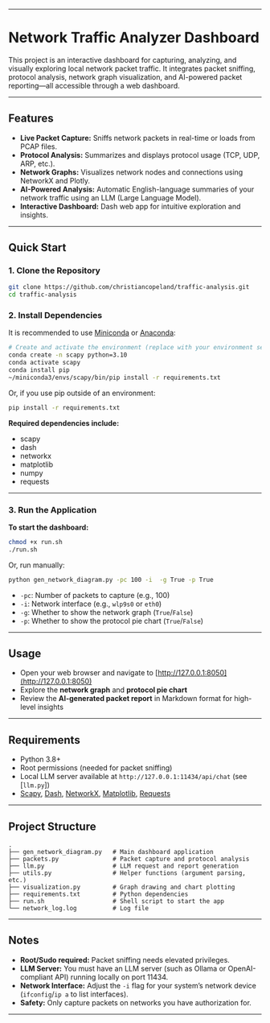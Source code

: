 
---

# Network Traffic Analyzer Dashboard

This project is an interactive dashboard for capturing, analyzing, and visually exploring local network packet traffic. It integrates packet sniffing, protocol analysis, network graph visualization, and AI-powered packet reporting—all accessible through a web dashboard.

---

## Features

- **Live Packet Capture:** Sniffs network packets in real-time or loads from PCAP files.
- **Protocol Analysis:** Summarizes and displays protocol usage (TCP, UDP, ARP, etc.).
- **Network Graphs:** Visualizes network nodes and connections using NetworkX and Plotly.
- **AI-Powered Analysis:** Automatic English-language summaries of your network traffic using an LLM (Large Language Model).
- **Interactive Dashboard:** Dash web app for intuitive exploration and insights.

---

## Quick Start

### 1. Clone the Repository

```bash
git clone https://github.com/christiancopeland/traffic-analysis.git
cd traffic-analysis
```

### 2. Install Dependencies

It is recommended to use [Miniconda](https://docs.conda.io/en/latest/miniconda.html) or [Anaconda](https://www.anaconda.com/products/distribution):

```bash
# Create and activate the environment (replace with your environment setup as needed)
conda create -n scapy python=3.10
conda activate scapy
conda install pip 
~/miniconda3/envs/scapy/bin/pip install -r requirements.txt
```

Or, if you use pip outside of an environment:
```bash
pip install -r requirements.txt
```

**Required dependencies include:**  
- scapy  
- dash  
- networkx  
- matplotlib  
- numpy  
- requests 

---

### 3. Run the Application

**To start the dashboard:**

```bash
chmod +x run.sh
./run.sh
```
Or, run manually:

```bash
python gen_network_diagram.py -pc 100 -i  -g True -p True
```

- `-pc`: Number of packets to capture (e.g., 100)
- `-i`: Network interface (e.g., `wlp9s0` or `eth0`)
- `-g`: Whether to show the network graph (`True`/`False`)
- `-p`: Whether to show the protocol pie chart (`True`/`False`)

---

## Usage

- Open your web browser and navigate to [http://127.0.0.1:8050](http://127.0.0.1:8050)
- Explore the **network graph** and **protocol pie chart**
- Review the **AI-generated packet report** in Markdown format for high-level insights

---

## Requirements

- Python 3.8+
- Root permissions (needed for packet sniffing)
- Local LLM server available at `http://127.0.0.1:11434/api/chat` (see [`llm.py`])
- [Scapy](https://scapy.net), [Dash](https://dash.plotly.com/), [NetworkX](https://networkx.org/), [Matplotlib](https://matplotlib.org/), [Requests](https://docs.python-requests.org/)

---

## Project Structure

```
.
├── gen_network_diagram.py   # Main dashboard application
├── packets.py               # Packet capture and protocol analysis
├── llm.py                   # LLM request and report generation
├── utils.py                 # Helper functions (argument parsing, etc.)
├── visualization.py         # Graph drawing and chart plotting
├── requirements.txt         # Python dependencies
├── run.sh                   # Shell script to start the app
└── network_log.log          # Log file
```

---

## Notes

- **Root/Sudo required:** Packet sniffing needs elevated privileges.
- **LLM Server:** You must have an LLM server (such as Ollama or OpenAI-compliant API) running locally on port 11434.
- **Network Interface:** Adjust the `-i` flag for your system’s network device (`ifconfig`/`ip a` to list interfaces).
- **Safety:** Only capture packets on networks you have authorization for.

---
